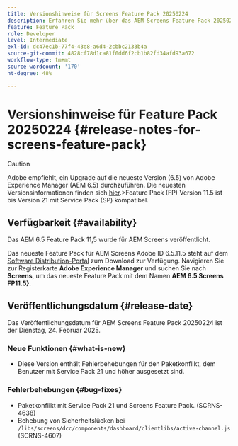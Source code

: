 ```yaml
---
title: Versionshinweise für Screens Feature Pack 20250224
description: Erfahren Sie mehr über das AEM Screens Feature Pack 20250224, das am Dienstag, 24. Februar 2025 veröffentlicht wurde.
feature: Feature Pack
role: Developer
level: Intermediate
exl-id: dc47ec1b-77f4-43e8-a6d4-2cbbc2133b4a
source-git-commit: 4828cf78d1ca81f0dd6f2cb1b82fd34afd93a672
workflow-type: tm+mt
source-wordcount: '170'
ht-degree: 48%

---
```


# Versionshinweise für Feature Pack 20250224 {#release-notes-for-screens-feature-pack}

>[!CAUTION]
>Adobe empfiehlt, ein Upgrade auf die neueste Version (6.5) von Adobe Experience Manager (AEM 6.5) durchzuführen. Die neuesten Versionsinformationen finden sich [hier](https://experienceleague.adobe.com/de/docs/experience-manager-65/content/release-notes/release-notes).
>&#x200B;>Feature Pack (FP) Version 11.5 ist bis Version 21 mit Service Pack (SP) kompatibel.


## Verfügbarkeit {#availability}

Das AEM 6.5 Feature Pack 11,5 wurde für AEM Screens veröffentlicht.

Das neueste Feature Pack für AEM Screens Adobe ID 6.5.11.5 steht auf dem [Software Distribution-Portal](https://experience.adobe.com/#/downloads/content/software-distribution/de/aem.html) zum Download zur Verfügung. Navigieren Sie zur Registerkarte **Adobe Experience Manager** und suchen Sie nach **Screens**, um das neueste Feature Pack mit dem Namen **AEM 6.5 Screens FP11.5&rbrace;**.

## Veröffentlichungsdatum {#release-date}

Das Veröffentlichungsdatum für AEM Screens Feature Pack 20250224 ist der Dienstag, 24. Februar 2025.

### Neue Funktionen {#what-is-new}

* Diese Version enthält Fehlerbehebungen für den Paketkonflikt, dem Benutzer mit Service Pack 21 und höher ausgesetzt sind.

### Fehlerbehebungen {#bug-fixes}

* Paketkonflikt mit Service Pack 21 und Screens Feature Pack. (SCRNS-4638)
* Behebung von Sicherheitslücken bei `/libs/screens/dcc/components/dashboard/clientlibs/active-channel.js` (SCRNS-4607)
